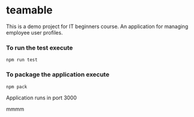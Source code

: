 # teamable
This is a demo project for IT beginners course.
An application for managing employee user profiles.

### To run the test execute

    npm run test

### To package the application execute

    npm pack

Application runs in port 3000

mmmm
